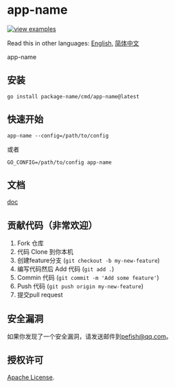 # app-name

[![view examples](https://img.shields.io/badge/learn%20by-examples-0C8EC5.svg?style=for-the-badge&logo=go)](https://package-name)

Read this in other languages: [English](README.md), [简体中文](README_zh-cn.md)

app-name

## 安装

```
go install package-name/cmd/app-name@latest
```

## 快速开始

```shell script
app-name --config=/path/to/config
```

或者

```shell script
GO_CONFIG=/path/to/config app-name
```

## 文档

[doc](https://godoc.org/package-name)

## 贡献代码（非常欢迎）

1. Fork 仓库
2. 代码 Clone 到你本机
3. 创建feature分支 (`git checkout -b my-new-feature`)
4. 编写代码然后 Add 代码 (`git add .`)
5. Commin 代码 (`git commit -m 'Add some feature'`)
6. Push 代码 (`git push origin my-new-feature`)
7. 提交pull request

## 安全漏洞

如果你发现了一个安全漏洞，请发送邮件到[pefish@qq.com](mailto:pefish@qq.com)。

## 授权许可

[Apache License](LICENSE).
